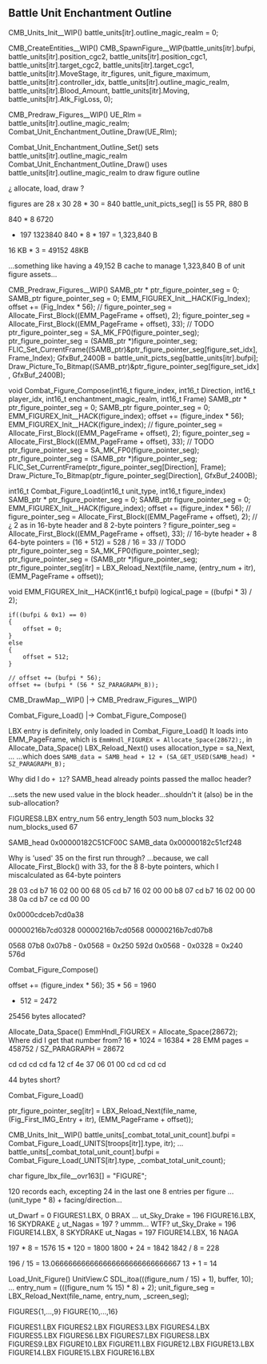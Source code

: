 



















## Battle Unit Enchantment Outline


CMB_Units_Init__WIP()
    battle_units[itr].outline_magic_realm = 0;

CMB_CreateEntities__WIP()
    CMB_SpawnFigure__WIP(battle_units[itr].bufpi, battle_units[itr].position_cgc2, battle_units[itr].position_cgc1, battle_units[itr].target_cgc2, battle_units[itr].target_cgc1, battle_units[itr].MoveStage, itr_figures, unit_figure_maximum, battle_units[itr].controller_idx, battle_units[itr].outline_magic_realm, battle_units[itr].Blood_Amount, battle_units[itr].Moving, battle_units[itr].Atk_FigLoss, 0);

CMB_Predraw_Figures__WIP()
    UE_Rlm = battle_units[itr].outline_magic_realm;
    Combat_Unit_Enchantment_Outline_Draw(UE_Rlm);

Combat_Unit_Enchantment_Outline_Set()
    sets battle_units[itr].outline_magic_realm
Combat_Unit_Enchantment_Outline_Draw()
    uses battle_units[itr].outline_magic_realm to draw figure outline





¿ allocate, load, draw ?




figures are 28 x 30
28 * 30 = 840
battle_unit_picts_seg[] is 55 PR, 880 B

840 * 8
6720
* 197
1323840
840 * 8 * 197 = 1,323,840 B

16 KB * 3 = 49152 48KB

...something like having a 49,152 B cache to manage 1,323,840 B of unit figure assets...




CMB_Predraw_Figures__WIP()
    SAMB_ptr * ptr_figure_pointer_seg = 0;
    SAMB_ptr figure_pointer_seg = 0;
    EMM_FIGUREX_Init__HACK(Fig_Index);
    offset += (Fig_Index * 56);
    // figure_pointer_seg = Allocate_First_Block((EMM_PageFrame + offset), 2);
    figure_pointer_seg = Allocate_First_Block((EMM_PageFrame + offset), 33);
    // TODO  ptr_figure_pointer_seg = SA_MK_FP0(figure_pointer_seg);
    ptr_figure_pointer_seg = (SAMB_ptr *)figure_pointer_seg;
    FLIC_Set_CurrentFrame((SAMB_ptr)&ptr_figure_pointer_seg[figure_set_idx], Frame_Index);
    GfxBuf_2400B = battle_unit_picts_seg[battle_units[itr].bufpi];
    Draw_Picture_To_Bitmap((SAMB_ptr)&ptr_figure_pointer_seg[figure_set_idx], GfxBuf_2400B);

void Combat_Figure_Compose(int16_t figure_index, int16_t Direction, int16_t player_idx, int16_t enchantment_magic_realm, int16_t Frame)
    SAMB_ptr * ptr_figure_pointer_seg = 0;
    SAMB_ptr figure_pointer_seg = 0;
    EMM_FIGUREX_Init__HACK(figure_index);
    offset += (figure_index * 56);
    EMM_FIGUREX_Init__HACK(figure_index);
    // figure_pointer_seg = Allocate_First_Block((EMM_PageFrame + offset), 2);
    figure_pointer_seg = Allocate_First_Block((EMM_PageFrame + offset), 33);
    // TODO  ptr_figure_pointer_seg = SA_MK_FP0(figure_pointer_seg);
    ptr_figure_pointer_seg = (SAMB_ptr *)figure_pointer_seg;
    FLIC_Set_CurrentFrame(ptr_figure_pointer_seg[Direction], Frame);
    Draw_Picture_To_Bitmap(ptr_figure_pointer_seg[Direction], GfxBuf_2400B);

int16_t Combat_Figure_Load(int16_t unit_type, int16_t figure_index)
    SAMB_ptr * ptr_figure_pointer_seg = 0;
    SAMB_ptr figure_pointer_seg = 0;
    EMM_FIGUREX_Init__HACK(figure_index);
    offset += (figure_index * 56);
    // figure_pointer_seg = Allocate_First_Block((EMM_PageFrame + offset), 2);  // ¿ 2 as in 16-byte header and 8 2-byte pointers ?
    figure_pointer_seg = Allocate_First_Block((EMM_PageFrame + offset), 33);  // 16-byte header + 8 64-byte pointers = (16 + 512) = 528 / 16 = 33
    // TODO  ptr_figure_pointer_seg = SA_MK_FP0(figure_pointer_seg);
    ptr_figure_pointer_seg = (SAMB_ptr *)figure_pointer_seg;
    ptr_figure_pointer_seg[itr] = LBX_Reload_Next(file_name, (entry_num + itr), (EMM_PageFrame + offset));

void EMM_FIGUREX_Init__HACK(int16_t bufpi)
    logical_page = ((bufpi * 3) / 2);
    
    if((bufpi & 0x1) == 0)
    {
        offset = 0;
    }
    else
    {
        offset = 512;
    }

    // offset += (bufpi * 56);
    offset += (bufpi * (56 * SZ_PARAGRAPH_B));




CMB_DrawMap__WIP()
    |-> CMB_Predraw_Figures__WIP()

Combat_Figure_Load()
    |-> Combat_Figure_Compose()


LBX entry is definitely, only loaded in Combat_Figure_Load()
It loads into EMM_PageFrame, which is `EmmHndl_FIGUREX = Allocate_Space(28672);`, in Allocate_Data_Space()
LBX_Reload_Next() uses allocation_type = sa_Next, ...
...which does `SAMB_data = SAMB_head + 12 + (SA_GET_USED(SAMB_head) * SZ_PARAGRAPH_B);`

Why did I do `+ 12`?
SAMB_head already points passed the malloc header?

...sets the new used value in the block header...shouldn't it (also) be in the sub-allocation?


FIGURES8.LBX
entry_num 56
entry_length 503
num_blocks 32
num_blocks_used 67

SAMB_head
0x00000182C51CF00C
SAMB_data
0x00000182c51cf248

Why is 'used' 35 on the first run through?
...because, we call Allocate_First_Block() with 33, for the 8 8-byte pointers, which I miscalculated as 64-byte pointers


28 03 cd b7 16 02 00 00 
68 05 cd b7 16 02 00 00
b8 07 cd b7 16 02 00 00 
38 0a cd b7 ce cd 00 00

0x0000cdceb7cd0a38


00000216b7cd0328
00000216b7cd0568
00000216b7cd07b8

0568
07b8
0x07b8 - 0x0568 = 0x250  592d
0x0568 - 0x0328 = 0x240  576d




Combat_Figure_Compose()

offset += (figure_index * 56);
35 * 56 = 1960
+ 512 = 2472


25456 bytes allocated?

Allocate_Data_Space()
    EmmHndl_FIGUREX = Allocate_Space(28672);
Where did I get that number from?
16 * 1024 = 16384 * 28 EMM pages = 458752 / SZ_PARAGRAPH = 28672



cd cd 
cd cd 
fa 12 
cf 4e 
37 06 
01 00 
cd cd 
cd cd




44 bytes short?



Combat_Figure_Load()

ptr_figure_pointer_seg[itr] = LBX_Reload_Next(file_name, (Fig_First_IMG_Entry + itr), (EMM_PageFrame + offset));



CMB_Units_Init__WIP()
    battle_units[_combat_total_unit_count].bufpi = Combat_Figure_Load(_UNITS[troops[itr]].type, itr);
    ...
    battle_units[_combat_total_unit_count].bufpi = Combat_Figure_Load(_UNITS[itr].type, _combat_total_unit_count);



char figure_lbx_file__ovr163[] = "FIGURE";


120 records each, excepting 24 in the last one
8 entries per figure
...(unit_type * 8) + facing/direction...

ut_Dwarf      =   0   FIGURES1.LBX,   0     BRAX
...
ut_Sky_Drake  = 196   FIGURE16.LBX,  16    SKYDRAKE
¿ ut_Nagas  = 197 ?
ummm... WTF?
ut_Sky_Drake  = 196   FIGURE14.LBX,   8    SKYDRAKE
ut_Nagas      = 197   FIGURE14.LBX,  16    NAGA

197 * 8 = 1576
15 * 120 = 1800
1800 + 24 = 1842
1842 / 8 = 228

196 / 15 = 13.066666666666666666666666666667
13 + 1 = 14


Load_Unit_Figure()  UnitView.C
    SDL_itoa(((figure_num / 15) + 1), buffer, 10);
    ...
    entry_num = (((figure_num % 15) * 8) + 2);
    unit_figure_seg = LBX_Reload_Next(file_name, entry_num, _screen_seg);





FIGURES{1,...,9}
FIGURE{10,...,16}

FIGURES1.LBX
FIGURES2.LBX
FIGURES3.LBX
FIGURES4.LBX
FIGURES5.LBX
FIGURES6.LBX
FIGURES7.LBX
FIGURES8.LBX
FIGURES9.LBX
FIGURE10.LBX
FIGURE11.LBX
FIGURE12.LBX
FIGURE13.LBX
FIGURE14.LBX
FIGURE15.LBX
FIGURE16.LBX
